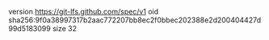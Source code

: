 version https://git-lfs.github.com/spec/v1
oid sha256:9f0a38997317b2aac772207bb8ec2f0bbec202388e2d200404427d99d5183099
size 32
